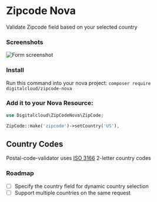 # Zipcode Nova

Validate Zipcode field based on your selected country

### Screenshots

![Form screenshot](https://www.imageupload.co.uk/images/2018/09/02/image.png)

### Install

Run this command into your nova project:
`composer require digitalcloud/zipcode-nova`

### Add it to your Nova Resource:

```php
use Digitalcloud\ZipCodeNova\ZipCode;

ZipCode::make('zipcode')->setCountry('US'),
```

## Country Codes

Postal-code-validator uses [ISO 3166](https://en.wikipedia.org/wiki/ISO_3166-1_alpha-2) 2-letter country codes

### Roadmap

* [ ] Specify the country field for dynamic country selection
* [ ] Support multiple countries on the same request
